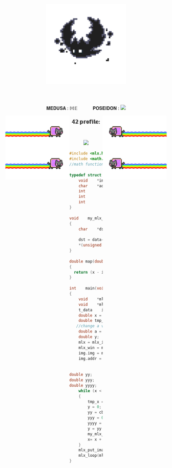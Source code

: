<p align="center">
  <img src="https://github.com/HYYPNNOSS/HYYPNNOSS/blob/main/1027f80aeabcbb74a2e698be71829e9e.gif" alt="batmam hhh" width="250" height="250" />
</p>
<br>
<br>
<p align="center" style="wordspac"> 𝐌𝐄𝐃𝐔𝐒𝐀 : 𝕄𝔼&nbsp;&nbsp;&nbsp;&nbsp;&nbsp;&nbsp;&nbsp;&nbsp;&nbsp;&nbsp;&nbsp;&nbsp;𝐏𝐎𝐒𝐄𝐈𝐃𝐎𝐍 : <img width="20px" src="https://cdn.jsdelivr.net/gh/devicons/devicon/icons/c/c-original.svg" /> </p>







<p>
  <img src="https://github.com/HYYPNNOSS/HYYPNNOSS/blob/main/nyan-cat-right.gif" align="left" alt="meow hhh" width="200" height="100" />
  <img src="https://github.com/HYYPNNOSS/HYYPNNOSS/blob/main/nyan-cat-left.gif" align="right" alt="meow hhh" width="200" height="100" />
</p>
<h3 align="center"> 𝟜𝟚 𝕡𝕣𝕠𝕗𝕚𝕝𝕖: </h3>
<p>
  <img src="https://github.com/HYYPNNOSS/HYYPNNOSS/blob/main/nyan-cat-right.gif" align="left" alt="meow hhh" width="200" height="100" />
  <img src="https://github.com/HYYPNNOSS/HYYPNNOSS/blob/main/nyan-cat-left.gif" align="right" alt="meow hhh" width="200" height="100" />
</p>
<br>
<p align="center">
<img src="https://badge42.vercel.app/api/v2/cl2i5l5rv000609mjmb5tsx1l/stats?cursusId=21&coalitionId=74">
  </p>

```c
#include <mlx.h>
#include <math.h>
//math function: "y=x^{\frac{2}{3}}+0.9*\sqrt{3.3\ -\ x^{2}}*\sin(a*\pi*x)\"

typedef struct    s_data {
    void    *img;
    char    *addr;
    int        bits_per_pixel;
    int        line_length;
    int        endian;
}                t_data;

void    my_mlx_pixel_put(t_data *data, int x, int y, int color)
{
    char    *dst;

    dst = data->addr + (y * data->line_length + x * (data->bits_per_pixel / 8));
    *(unsigned int*)dst = color;
}

double map(double x, double in_min, double in_max, double out_min, double out_max)
{
  return (x - in_min) * (out_max - out_min) / (in_max - in_min) + out_min;
}

int    main(void)
{
    void    *mlx;
    void    *mlx_win;
    t_data    img;
    double x = 500;
    double tmp_x;
   //change a value (0 < a < 280)
    double a = 10000;
    double y;
    mlx = mlx_init();
    mlx_win = mlx_new_window(mlx, 1920, 1080, "Hello world!");
    img.img = mlx_new_image(mlx, 1920, 1080);
    img.addr = mlx_get_data_addr(img.img, &img.bits_per_pixel, &img.line_length,
                                &img.endian);

double yy;
double yyy;
double yyyy;
    while (x < 1000)
    {
        tmp_x = map(x, 500, 1000, 1.8164, -1.8164);
        y = 0;
        yy = cbrt(pow(tmp_x, 2));
        yyy = 0.9 * sqrt(3.3 - pow(tmp_x, 2));
        yyyy = sin(a * M_PI * tmp_x);
        y = yy + yyy * yyyy;
        my_mlx_pixel_put(&img, x, map(y, 1.8164, -1.8164, 500, 1000), 0x002b1d69);
        x= x + 0.0001 ;
    }
    mlx_put_image_to_window(mlx, mlx_win, img.img, 0, 0);
    mlx_loop(mlx);
}
```
